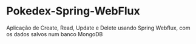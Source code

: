 # Pokedex-Spring-WebFlux
Aplicação de Create, Read, Update e Delete usando Spring Webflux, com os dados salvos num banco MongoDB
